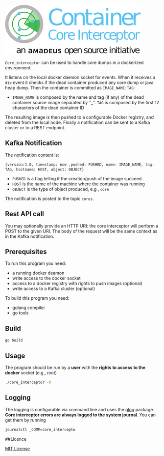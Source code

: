 ![Container Core Interceptor Logo](images/Logo.png?raw=true)

`Core_interceptor`  can be used to handle core dumps in a dockerized
environment.

It listens on the local docker daemon socket for events. When it receives a
`die` event it checks if the dead container produced any core dump or java
heap dump.  Then the container is committed as `IMAGE_NAME:TAG`:

* `IMAGE_NAME` is composed by the name and tag (if any) of the dead container
  source image separated by "_".  `TAG` is composed by the first 12
  characters of the dead container ID

The resulting image is then pushed to a configurable Docker registry, and
deleted from the local node.  Finally a notification can be sent to a Kafka
cluster or to a REST endpoint.

## Kafka Notification

The notification content is:

```
{version:1.0, timestamp: now ,pushed: PUSHED, name: IMAGE_NAME, tag: TAG, hostname: HOST, object: OBJECT}
```

* `PUSHED` is a flag telling if the creation/push of the image succeed
* `HOST` is the name of the machine where the container was running
* `OBJECT` is the type of object produced, e.g., `core`

The notification is posted to the topic `cores`.

## Rest API call

You may optionally provide an HTTP URI: the core interceptor will perform a POST
to the given URI. The body of the request will be the same context as in the
Kafka notification.

## Prerequisites

To run this program you need:

* a running docker deamon
* write access to the docker socket
* access to a docker registry with rights to push images (optional)
* write access to a Kafka cluster (optional)

To build this program you need:

* golang compiler
* go tools

## Build

```bash
go build
```

## Usage

The program should be run by a **user** with the **rights to access to the
docker** socket (e.g., root)

```bash
./core_interceptor -h
```

## Logging

The logging is configurable via command line and uses the
[glog](https://github.com/golang/glog) package.
**Core interceptor errors are always logged to the system journal**.
You can get them by running

```bash
journalctl _COMM=core_intercepto
```

##Licence

[MIT License](LICENCE)
